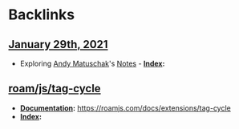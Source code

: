 
# Backlinks
## [January 29th, 2021](<January 29th, 2021.md>)
- Exploring [Andy Matuschak](<Andy Matuschak.md>)'s [Notes](https://notes.andymatuschak.org/)
            - **[Index](<Index.md>):**

## [roam/js/tag-cycle](<roam/js/tag-cycle.md>)
- **[Documentation](<Documentation.md>):** https://roamjs.com/docs/extensions/tag-cycle
- **[Index](<Index.md>):**

